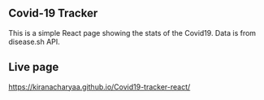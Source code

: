 ## Covid-19 Tracker

This is a simple React page showing the stats of the Covid19. Data is from disease.sh API.

## Live page

https://kiranacharyaa.github.io/Covid19-tracker-react/
